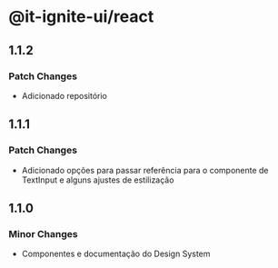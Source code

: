 # @it-ignite-ui/react

## 1.1.2

### Patch Changes

- Adicionado repositório

## 1.1.1

### Patch Changes

- Adicionado opções para passar referência para o componente de TextInput e alguns ajustes de estilização

## 1.1.0

### Minor Changes

- Componentes e documentação do Design System
